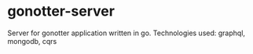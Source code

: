 # gonotter-server
Server for gonotter application written in go. Technologies used: graphql, mongodb, cqrs
